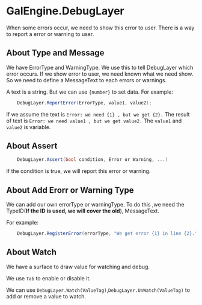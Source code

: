 # GalEngine.DebugLayer

When some errors occur, we need to show this error to user.
There is a way to report a error or warning to user.

## About Type and Message

We have ErrorType and WarningType. We use this to tell DebugLayer which error occurs.
If we show error to user, we need known what we need show. So we need to define a MessageText to each errors or warnings.

A text is a string. But we can use `{number}` to set data.
For example:

```C#
    DebugLayer.ReportError(ErrorType, value1, value2);
```

If we assume the text is `Error: we need {1} , but we get {2}.`
The result of text is `Error: we need value1 , but we get value2.`
The `value1` and `value2` is variable.

## About Assert

```C#
    DebugLayer.Assert(bool condition, Error or Warning, ...)
```
If the condition is true, we will report this error or warning.

## About Add Erorr or Warning Type

We can add our own errorType or warningType.
To do this ,we need the TypeID(**If the ID is used, we will cover the old**), MessageText.

For example:

```C#
    DebugLayer.RegisterError(errorType, "We get error {1} in line {2}.");
```

## About Watch

We have a surface to draw value for watching and debug.

We use `Tab` to enable or disable it. 

We can use `DebugLayer.Watch(ValueTag)`,`DebugLayer.UnWatch(ValueTag)` to add or remove a value to watch.



